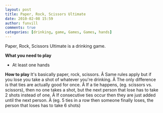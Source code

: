 ```yaml
---
layout: post
title: Paper, Rock, Scissors Ultimate
date: 2010-02-08 15:59
author: funvill
comments: true
categories: [drinking, game, Games, Games, hands]
---
```

Paper, Rock, Scissors Ultimate is a drinking game.

<strong>What you need to play</strong>
<ul>
	<li>At least one hands</li>
</ul>
<strong>How to play</strong>
It's basically paper, rock, scissors. Â Same rules apply but if you lose you take a shot of whatever you're drinking. Â The only difference is that ties are actually good for once. Â If a tie happens, (eg. scissors vs. scissors), then no one takes a shot, but the next person that lose has to take 2 shots instead of one. Â If consecutive ties occur then they are just added until the next person. Â (eg. 5 ties in a row then someone finally loses, the person that loses has to take 6 shots)
